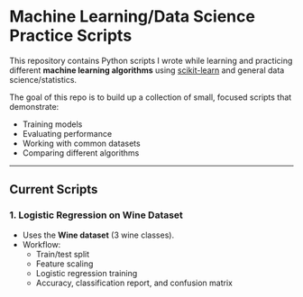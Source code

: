 # Machine Learning/Data Science Practice Scripts

This repository contains Python scripts I wrote while learning and practicing different **machine learning algorithms** using [scikit-learn](https://scikit-learn.org/) and general data science/statistics.

The goal of this repo is to build up a collection of small, focused scripts that demonstrate:
- Training models
- Evaluating performance
- Working with common datasets
- Comparing different algorithms

---

## Current Scripts

### 1. Logistic Regression on Wine Dataset
- Uses the **Wine dataset** (3 wine classes).
- Workflow:
  - Train/test split
  - Feature scaling
  - Logistic regression training
  - Accuracy, classification report, and confusion matrix

